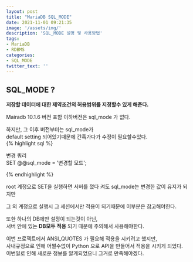 ```yaml
---
layout: post
title: "MariaDB SQL_MODE"
date: 2021-11-01 09:21:35
image: '/assets/img/'
description: 'SQL_MODE 설명 및 사용방법'
tags:
- MariaDB
- RDBMS
categories:
- SQL_MODE
twitter_text: ''
---
```


## SQL_MODE ? ##  

__저장할 데이터에 대한 제약조건의 허용범위를 지정할수 있게 해준다.__  

Mairadb 10.1.6 버전 포함 이하버전은 sql_mode 가 없다.

하지만, 그 이후 버전부터는 sql_mode가  
default setting 되어있기때문에 간혹가다가 수정이 필요할수있다.  
{% highlight sql %}  

변경 쿼리  
SET  @@sql_mode = '변경할 모드';  

{% endhighlight %}  

root 계정으로 SET을 실행하면 서버를 껐다 켜도 sql_mode는 변경한 값이 유지가 되지만

그 외 계정으로 실행시 그 세션에서만 적용이 되기때문에 이부분은 참고해야한다.

또한 하나의 DB에만 설정이 되는것이 아닌,  
서버 안에 있는 __DB모두 적용__ 되기 때문에 주의해서 사용해야한다.

이번 프로젝트에서 ANSI_QUOTES 가 필요해 적용을 시키려고 했지만,  
사내규정으로 인해 어쩔수없이 Python 으로 API을 만들어서 적용을 시키게 되었다.  
이번일로 인해 새로운 정보를 알게되었으니 그거로 만족해야겠다.
